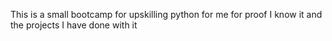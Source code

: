 This is a small bootcamp for upskilling python for me for proof I know it and the projects I have done with it
